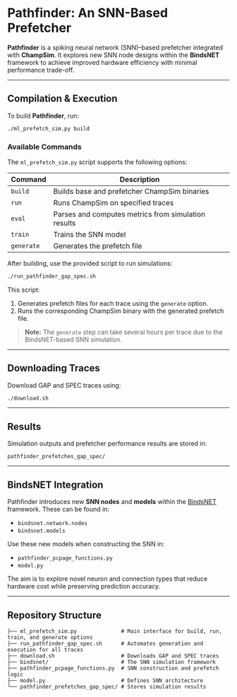 
# Pathfinder: An SNN-Based Prefetcher

**Pathfinder** is a spiking neural network (SNN)–based prefetcher integrated with **ChampSim**.
It explores new SNN node designs within the **BindsNET** framework to achieve improved hardware efficiency with minimal performance trade-off.

---

## Compilation & Execution

To build **Pathfinder**, run:

```bash
./ml_prefetch_sim.py build
```

### Available Commands

The `ml_prefetch_sim.py` script supports the following options:

| Command    | Description                                         |
| ---------- | --------------------------------------------------- |
| `build`    | Builds base and prefetcher ChampSim binaries        |
| `run`      | Runs ChampSim on specified traces                   |
| `eval`     | Parses and computes metrics from simulation results |
| `train`    | Trains the SNN model                                |
| `generate` | Generates the prefetch file                         |

After building, use the provided script to run simulations:

```bash
./run_pathfinder_gap_spec.sh
```

This script:

1. Generates prefetch files for each trace using the `generate` option.
2. Runs the corresponding ChampSim binary with the generated prefetch file.

> **Note:** The `generate` step can take several hours per trace due to the BindsNET-based SNN simulation.

---

## Downloading Traces

Download GAP and SPEC traces using:

```bash
./download.sh
```

---

## Results

Simulation outputs and prefetcher performance results are stored in:

```
pathfinder_prefetches_gap_spec/
```

---

## BindsNET Integration

Pathfinder introduces new **SNN nodes** and **models** within the [BindsNET](https://github.com/BindsNET/bindsnet) framework.
These can be found in:

* `bindsnet.network.nodes`
* `bindsnet.models`

Use these new models when constructing the SNN in:

* `pathfinder_pcpage_functions.py`
* `model.py`

The aim is to explore novel neuron and connection types that reduce hardware cost while preserving prediction accuracy.

---

## Repository Structure

```
├── ml_prefetch_sim.py              # Main interface for build, run, train, and generate options
├── run_pathfinder_gap_spec.sh      # Automates generation and execution for all traces
├── download.sh                     # Downloads GAP and SPEC traces
├── bindsnet/                       # The SNN simulation framework
├── pathfinder_pcpage_functions.py  # SNN construction and prefetch logic
├── model.py                        # Defines SNN architecture
└── pathfinder_prefetches_gap_spec/ # Stores simulation results
```
